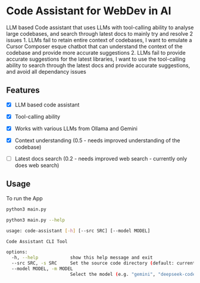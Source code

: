 # Code Assistant for WebDev in AI

LLM based Code assistant that uses LLMs with tool-calling ability to analyse large codebases, and search through latest docs to mainly try and resolve 2 issues
    1. LLMs fail to retain entire context of codebases, I want to emulate a Cursor Composer esque chatbot that can understand the context of the codebase and provide more accurate suggestions
    2. LLMs fail to provide accurate suggestions for the latest libraries, I want to use the tool-calling ability to search through the latest docs and provide accurate suggestions, and avoid all dependancy issues


## Features

- [x] LLM based code assistant
- [x] Tool-calling ability
- [x] Works with various LLMs from Ollama and Gemini
- [x] Context understanding (0.5 - needs improved understanding of the codebase)
- [ ] Latest docs search (0.2 - needs improved web search - currently only does web search)


## Usage

To run the App
```python
python3 main.py
```

```bash
python3 main.py --help

usage: code-assistant [-h] [--src SRC] [--model MODEL]

Code Assistant CLI Tool

options:
  -h, --help            show this help message and exit
  --src SRC, -s SRC     Set the source code directory (default: current directory)
  --model MODEL, -m MODEL
                        Select the model (e.g. "gemini", "deepseek-coder-v2") (default: gemini)
```

